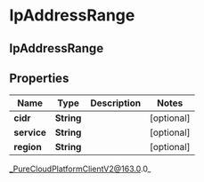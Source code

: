 # IpAddressRange

## IpAddressRange

## Properties

|Name | Type | Description | Notes|
|------------ | ------------- | ------------- | -------------|
| **cidr** | **String** |  | [optional] |
| **service** | **String** |  | [optional] |
| **region** | **String** |  | [optional] |



_PureCloudPlatformClientV2@163.0.0_
